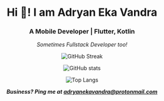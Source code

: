 <h1 align="center">Hi 👋!  I am Adryan Eka Vandra</h1>
<h3 align="center"> A Mobile Developer | Flutter, Kotlin</h3>
<p align="center"><i>Sometimes Fullstack Developer too!</i></p>

<div align="center">
  
![GitHub Streak](https://github-readme-streak-stats.herokuapp.com?user=adryanev&theme=synthwave&hide_border=true)

![GitHub stats](https://github-readme-stats.vercel.app/api?username=adryanev&show_icons=true&theme=synthwave&hide_border=true)

![Top Langs](https://github-readme-stats.vercel.app/api/top-langs/?username=adryanev&theme=synthwave&layout=compact&hide_border=true&count_private=true&show_icons=true)

  ***Business? Ping me at [adryanekavandra@protonmail.com](mailto:adryanekavandra@protonmail.com?subject=[Business]%20Hi!)***
</div>

